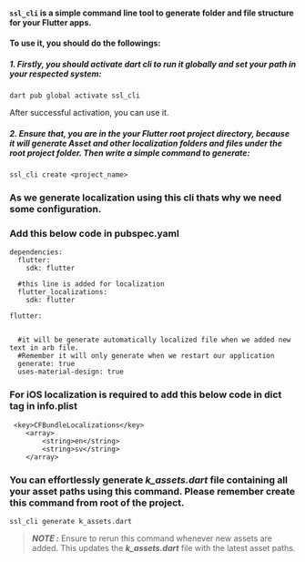 #### `ssl_cli` is a simple command line tool to generate folder and file structure for your Flutter apps. 

#### To use it, you should do the followings:

##### 1. Firstly, you should activate dart cli to run it globally and set your path in your respected system:

    dart pub global activate ssl_cli
 
 After successful activation, you can use it.

##### 2. Ensure that, you are in the your Flutter root project directory, because it will generate Asset and other localization folders and files under the root project folder. Then write a simple command to generate:
    
    ssl_cli create <project_name>


### As we generate localization using this cli thats why we need some configuration.


### Add this below code in pubspec.yaml

```
dependencies:
  flutter:
    sdk: flutter

  #this line is added for localization 
  flutter_localizations:
    sdk: flutter
```


   
```
flutter:


  #it will be generate automatically localized file when we added new text in arb file. 
  #Remember it will only generate when we restart our application
  generate: true
  uses-material-design: true

```

### For iOS localization is required to add this below code in dict tag in info.plist

```
 <key>CFBundleLocalizations</key>
 	<array>
 		<string>en</string>
 		<string>sv</string>
 	</array>
```


### You can effortlessly generate **_k_assets.dart_** file containing all your asset paths using this command. Please remember create this command from root of the project.

    ssl_cli generate k_assets.dart


> **_NOTE :_**  Ensure to rerun this command whenever new assets are added. This updates the **_k_assets.dart_** file with the latest asset paths.
    

